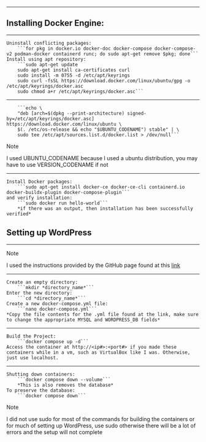 ___
## Installing Docker Engine:
___
	Uninstall conflicting packages:
		```for pkg in docker.io docker-doc docker-compose docker-compose-v2 podman-docker containerd runc; do sudo apt-get remove $pkg; done```
	Install using apt repository:
		```sudo apt-get update
		sudo apt-get install ca-certificates curl
		sudo install -m 0755 -d /etc/apt/keyrings
		sudo curl -fsSL https://download.docker.com/linux/ubuntu/gpg -o /etc/apt/keyrings/docker.asc
		sudo chmod a+r /etc/apt/keyrings/docker.asc```
___
		```echo \ 
		"deb [arch=$(dpkg --print-architecture) signed-by=/etc/apt/keyrings/docker.asc] https://download.docker.com/linux/ubuntu \
		$(. /etc/os-release && echo "$UBUNTU_CODENAME") stable" | \
		sudo tee /etc/apt/sources.list.d/docker.list > /dev/null```

>[!NOTE]
>I used UBUNTU_CODENAME because I used a ubuntu distribution, you may have to use VERSION_CODENAME if not

___
	Install Docker packages:
		```sudo apt-get install docker-ce docker-ce-cli containerd.io docker-buildx-plugin docker-compose-plugin```
	and verify installation:
		```sudo docker run hello-world```
		*if there was an output, then installation has been successfully verified*

## Setting up WordPress
___
>[!NOTE]
>I used the instructions provided by the GitHub page found at this [link](https://github.com/docker/awesome-compose/blob/master/official-documentation-samples/wordpress/README.md)

___
	Create an empty directory:
		```mkdir *directory_name*```
	Enter the new directory:
		```cd *directory_name*```
	Create a new docker-compose.yml file:
		```nano docker-compose.yml```
	*Copy the file contents for the .yml file found at the link, make sure to change the appropriate MYSQL and WORDPRESS_DB fields*
___
	Build the Project:
		```docker compose up -d```
	Access the container at http://<ip#>:<port#> if you made these containers while in a vm, such as VirtualBox like I was. Otherwise, just use localhost.
___
	Shutting down containers:
		```docker compose down --volume```
		*This is also removes the database*
	To preserve the database:
		```docker compose down```

>[!NOTE]
>I did not use sudo for most of the commands for building the containers or for much of setting up WordPress, use sudo otherwise there will be a lot of errors and the setup will not complete

